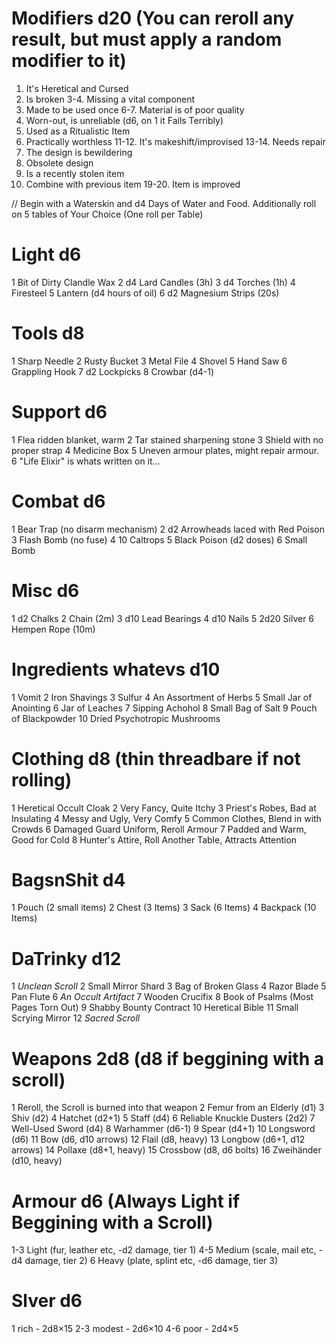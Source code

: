 # Modifiers d20 (You can reroll any result, but must apply a random modifier to it)
1. It's Heretical and Cursed
2. Is broken
3-4. Missing a vital component
5. Made to be used once
6-7. Material is of poor quality
8. Worn-out, is unreliable (d6, on 1 it Fails Terribly)
9. Used as a Ritualistic Item
10. Practically worthless
11-12. It's makeshift/improvised
13-14. Needs repair
15. The design is bewildering
16. Obsolete design
17. Is a recently stolen item
18. Combine with previous item
19-20. Item is improved

// Begin with a Waterskin and d4 Days of Water and Food. Additionally roll on 5 tables of Your Choice (One roll per Table)

# Light d6
1 Bit of Dirty Clandle Wax 
2 d4 Lard Candles (3h)
3 d4 Torches (1h)
4 Firesteel
5 Lantern (d4 hours of oil)
6 d2 Magnesium Strips (20s)

# Tools d8
1 Sharp Needle
2 Rusty Bucket 
3 Metal File
4 Shovel
5 Hand Saw
6 Grappling Hook
7 d2 Lockpicks
8 Crowbar (d4-1)

# Support d6
1 Flea ridden blanket, warm
2 Tar stained sharpening stone
3 Shield with no proper strap
4 Medicine Box
5 Uneven armour plates, might repair armour.
6 "Life Elixir" is whats written on it...

# Combat d6
1 Bear Trap (no disarm mechanism)
2 d2 Arrowheads laced with Red Poison
3 Flash Bomb (no fuse)
4 10 Caltrops
5 Black Poison (d2 doses)
6 Small Bomb

# Misc d6
1 d2 Chalks
2 Chain (2m)
3 d10 Lead Bearings
4 d10 Nails
5 2d20 Silver
6 Hempen Rope (10m)
 
# Ingredients whatevs d10
1 Vomit
2 Iron Shavings
3 Sulfur
4 An Assortment of Herbs
5 Small Jar of Anointing
6 Jar of Leaches
7 Sipping Achohol
8 Small Bag of Salt
9 Pouch of Blackpowder
10 Dried Psychotropic Mushrooms 

# Clothing d8 (thin threadbare if not rolling)
1 Heretical Occult Cloak
2 Very Fancy, Quite Itchy
3 Priest's Robes, Bad at Insulating
4 Messy and Ugly, Very Comfy
5 Common Clothes, Blend in with Crowds
6 Damaged Guard Uniform, Reroll Armour
7 Padded and Warm, Good for Cold
8 Hunter's Attire, Roll Another Table, Attracts Attention

# BagsnShit d4
1 Pouch (2 small items)
2 Chest (3 Items)
3 Sack (6 Items)
4 Backpack (10 Items)

# DaTrinky d12
1 *Unclean Scroll*
2 Small Mirror Shard
3 Bag of Broken Glass
4 Razor Blade
5 Pan Flute
6 *An Occult Artifact*
7 Wooden Crucifix
8 Book of Psalms (Most Pages Torn Out)
9 Shabby Bounty Contract
10 Heretical Bible
11 Small Scrying Mirror
12 *Sacred Scroll*

# Weapons 2d8 (d8 if beggining with a scroll)
1 Reroll, the Scroll is burned into that weapon
2 Femur from an Elderly (d1)
3 Shiv (d2)
4 Hatchet (d2+1)
5 Staff (d4)
6 Reliable Knuckle Dusters (2d2)
7 Well-Used Sword (d4)
8 Warhammer (d6-1)
9 Spear (d4+1)
10 Longsword (d6)
11 Bow (d6, d10 arrows)
12 Flail (d8, heavy)
13 Longbow (d6+1,  d12 arrows)
14 Pollaxe (d8+1, heavy)
15 Crossbow (d8, d6 bolts)
16 Zweihänder (d10, heavy)

# Armour d6 (Always Light if Beggining with a Scroll)
1-3 Light (fur, leather etc, -d2 damage, tier 1) 
4-5 Medium (scale, mail etc, -d4 damage, tier 2) 
6 Heavy (plate, splint etc, -d6 damage, tier 3) 

# Slver d6
1     rich - 2d8×15
2-3   modest - 2d6×10
4-6   poor  - 2d4×5